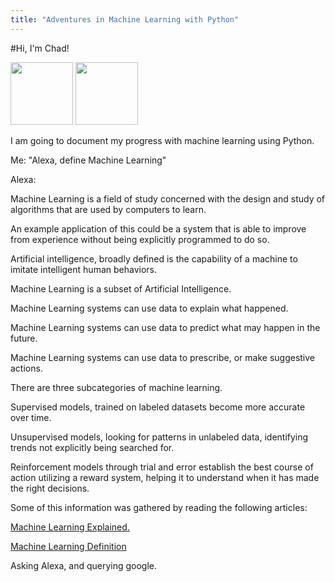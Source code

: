 ```yaml
---
title: "Adventures in Machine Learning with Python"
---
```


#Hi, I'm Chad!

<img src="https://user-images.githubusercontent.com/7433842/162601504-99dc033d-f79c-4e29-afa6-c6cb0b6ff3ca.png" height=100>

<img src="https://user-images.githubusercontent.com/7433842/162601515-75df1d7c-72ed-47a9-9720-95bbfdc67bea.png" height=100>


I am going to document my progress with machine learning using Python.

Me: "Alexa, define Machine Learning"

Alexa: 

Machine Learning is a field of study concerned with the design and study of algorithms that are used by computers to learn.

An example application of this could be a system that is able to improve from experience without being explicitly programmed to do so.

Artificial intelligence, broadly defined is the capability of a machine to imitate intelligent human behaviors.

Machine Learning is a subset of Artificial Intelligence. 

Machine Learning systems can use data to explain what happened.

Machine Learning systems can use data to predict what may happen in the future.

Machine Learning systems can use data to prescribe, or make suggestive actions.

There are three subcategories of machine learning.

Supervised models, trained on labeled datasets become more accurate over time.

Unsupervised models, looking for patterns in unlabeled data, identifying trends not explicitly being searched for.

Reinforcement models through trial and error establish the best course of action utilizing a reward system, helping it to understand when it has made the right decisions.



Some of this information was gathered by reading the following articles:

<a href= "https://mitsloan.mit.edu/ideas-made-to-matter/machine-learning-explained"> Machine Learning Explained.</a>

<a href= https://www.expert.ai/blog/machine-learning-definition/> Machine Learning Definition</a>

Asking Alexa, and querying google.

